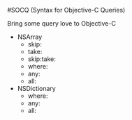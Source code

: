 #SOCQ (Syntax for Objective-C Queries)

Bring some query love to Objective-C

- NSArray
	- skip:
	- take:
	- skip:take:
	- where:
	- any:
	- all:
- NSDictionary
	- where:
	- any:
	- all:
